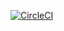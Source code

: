 [![CircleCI](https://circleci.com/gh/cybor97/citadel_core/tree/master.svg?style=svg)](https://circleci.com/gh/cybor97/citadel_core/tree/master)